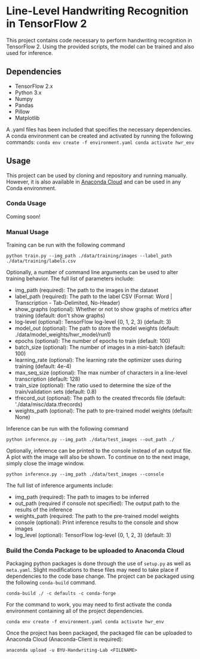 # Line-Level Handwriting Recognition in TensorFlow 2

This project contains code necessary to perform handwriting recognition
in TensorFlow 2. Using the provided scripts, the model can be trained and
also used for inference.

## Dependencies
* TensorFlow 2.x
* Python 3.x
* Numpy
* Pandas
* Pillow
* Matplotlib

A .yaml files has been included that specifies the necessary dependencies. A conda environment can be
created and activated by running the following commands:
`
conda env create -f environment.yaml
conda activate hwr_env
`

## Usage

This project can be used by cloning and repository and running manually. However, it is also available in
[Anaconda Cloud](https://anaconda.org/BYU-Handwriting-Lab/hwr) and can be used in any Conda environment.

### Conda Usage

Coming soon!

### Manual Usage

Training can be run with the following command

`python train.py --img_path ./data/training/images --label_path ./data/training/labels.csv`

Optionally, a number of command line arguments can be used to alter training behavior.
The full list of parameters include:
* img_path (required): The path to the images in the dataset
* label_path (required): The path to the label CSV (Format: Word | Transcription - Tab-Delimited, No-Header)
* show_graphs (optional): Whether or not to show graphs of metrics after training (default: don't show graphs)
* log-level (optional): TensorFlow log-level {0, 1, 2, 3} (default: 3)
* model_out (optional): The path to store the model weights (default: ./data/model_weights/hwr_model/run1)
* epochs (optional): The number of epochs to train (default: 100)
* batch_size (optional): The number of images in a mini-batch (default: 100)
* learning_rate (optional): The learning rate the optimizer uses during training (default: 4e-4)
* max_seq_size (optional): The max number of characters in a line-level transcription (default: 128)
* train_size (optional): The ratio used to determine the size of the train/validation sets (default: 0.8)
* tfrecord_out (optional): The path to the created tfrecords file (default: './data/misc/data.tfrecords)
* weights_path (optional): The path to pre-trained model weights (default: None)

Inference can be run with the following command

`python inference.py --img_path ./data/test_images --out_path ./`

Optionally, inference can be printed to the console instead
of an output file. A plot with the image will also be shown.
To continue on to the next image, simply close the image window.

`python inference.py --img_path ./data/test_images --console`

The full list of inference arguments include:
* img_path (required): The path to images to be inferred
* out_path (required if console not specified): The output path to the results of the inference
* weights_path (required: The path to the pre-trained model weights
* console (optional): Print inference results to the console and show images
* log_level (optional): TensorFlow log-level {0, 1, 2, 3} (default: 3)


### Build the Conda Package to be uploaded to Anaconda Cloud

Packaging python packages is done through the use of ```setup.py```  as well as ```meta.yaml```. Slight modifications
to these files may need to take place if dependencies to the code base change. The project can be packaged using the
following ```conda-build``` command.

`
conda-build ./ -c defaults -c conda-forge
`

For the command to work, you may need to first activate the conda environment containing all of the project dependencies.

`
conda env create -f environment.yaml
conda activate hwr_env
`

Once the project has been packaged, the packaged file can be uploaded to Anaconda Cloud (Anaconda-Client is required):

`
anaconda upload -u BYU-Handwriting-Lab <FILENAME>
`

